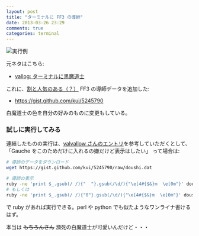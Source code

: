 ```yaml
---
layout: post
title: "ターミナルに FF3 の導師"
date: 2013-03-26 23:29
comments: true
categories: terminal
---
```


![実行例](http://k-ui.jp/d/2013-03-26/doushi.png)

元ネタはこちら:

* [vallog: ターミナルに黒魔道士][origin]

これに、[割と人気のある（？）][1] FF3 の導師データを追加した: 

* <https://gist.github.com/kui/5245790>

白魔道士の色を自分の好みのものに変更もしている。

[1]: https://www.google.co.jp/search?q=%22%E5%B0%8E%E5%B8%AB%E5%A4%9A%E7%99%BA%E3%83%86%E3%83%AD%22

### 試しに実行してみる

連結したものの実行は、[valvallow さんのエントリ][origin]を参考していただくとして、
「Gauche をこのためだけに入れるの嫌だけど表示はしたい」
って場合は:

```sh
# 導師のデータをダウンロード
wget https://gist.github.com/kui/5245790/raw/doushi.dat

# 導師の表示
ruby -ne 'print $_.gsub(/ /){"  "}.gsub(/\d/){"\e[4#{$&}m  \e[0m"}' dousi.dat
# もしくは
ruby -ne 'print $_.gsub(/ /){"0"}.gsub(/\d/){"\e[4#{$&}m  \e[0m"}' dousi.dat
```

で ruby があれば実行できる。perl や python でも似たようなワンライナ書けるはず。

本当は <s>もちろんさん</s> 瀕死の白魔道士が可愛いんだけど・・・


[origin]: http://valvallow.blogspot.jp/2013/03/blog-post.html "vallog: ターミナルに黒魔道士"
